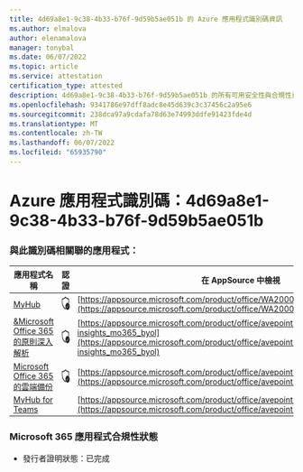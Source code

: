 ```yaml
---
title: 4d69a8e1-9c38-4b33-b76f-9d59b5ae051b 的 Azure 應用程式識別碼資訊
ms.author: elmalova
author: elenamalova
manager: tonybal
ms.date: 06/07/2022
ms.topic: article
ms.service: attestation
certification_type: attested
description: 4d69a8e1-9c38-4b33-b76f-9d59b5ae051b 的所有可用安全性與合規性資訊。
ms.openlocfilehash: 9341786e97dff8adc8e45d639c3c37456c2a95e6
ms.sourcegitcommit: 238dca97a9cdafa78d63e74993ddfe91423fde4d
ms.translationtype: MT
ms.contentlocale: zh-TW
ms.lasthandoff: 06/07/2022
ms.locfileid: "65935790"
---
```

# <a name="azure-app-id-4d69a8e1-9c38-4b33-b76f-9d59b5ae051b"></a>Azure 應用程式識別碼：4d69a8e1-9c38-4b33-b76f-9d59b5ae051b


### <a name="apps-associated-with-this-id"></a>與此識別碼相關聯的應用程式：
| **應用程式名稱** | **認證** | **在 AppSource 中檢視** |
|--------------|---------------|-----------------------|
| [MyHub](../forward/WA200000726.md) | <img alt="Certified application badge" src="../media/certified-badge.png" height="25" width="25" /> | [https://appsource.microsoft.com/product/office/WA200000726](https://appsource.microsoft.com/product/office/WA200000726) |
| [&amp;Microsoft Office 365 的原則深入解析](../forward/avepoint.policies-insights_mo365_byol.md) | <img alt="Certified application badge" src="../media/certified-badge.png" height="25" width="25" /> | [https://appsource.microsoft.com/product/office/avepoint.policies-insights_mo365_byol](https://appsource.microsoft.com/product/office/avepoint.policies-insights_mo365_byol) |
| [Microsoft Office 365 的雲端備份](../forward/avepoint.cloudbackup_o365_transact.md) | <img alt="Certified application badge" src="../media/certified-badge.png" height="25" width="25" /> | [https://appsource.microsoft.com/product/office/avepoint.cloudbackup_o365_transact](https://appsource.microsoft.com/product/office/avepoint.cloudbackup_o365_transact) |
| [MyHub for Teams](../forward/avepoint.myhubforteams.md) |  | [https://appsource.microsoft.com/product/office/avepoint.myhubforteams](https://appsource.microsoft.com/product/office/avepoint.myhubforteams) |

### <a name="microsoft-365-app-compliance-status"></a>Microsoft 365 應用程式合規性狀態
- 發行者證明狀態：已完成
